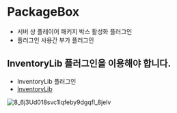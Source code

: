 # PackageBox

- 서버 상 플레이어 패키지 박스 활성화 플러그인
- 플러그인 사용간 부가 플러그인

## InventoryLib 플러그인을 이용해야 합니다.
- InventoryLib 플러그인
- [InventoryLib](https://github.com/xodid8881/InventoryLib)


![8_6j3Ud018svc1lqfeby9dgqfl_8jelv](https://user-images.githubusercontent.com/26338400/226340800-bdee231d-0259-44c6-b1fb-1223c9d169b1.jpg)
